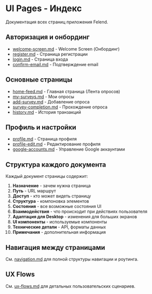 # UI Pages - Индекс

Документация всех страниц приложения Felend.

## Авторизация и онбординг
- [welcome-screen.md](./welcome-screen.md) - Welcome Screen (Онбординг)
- [register.md](./register.md) - Страница регистрации
- [login.md](./login.md) - Страница входа
- [confirm-email.md](./confirm-email.md) - Подтверждение email

## Основные страницы
- [home-feed.md](./home-feed.md) - Главная страница (Лента опросов)
- [my-surveys.md](./my-surveys.md) - Мои опросы
- [add-survey.md](./add-survey.md) - Добавление опроса
- [survey-completion.md](./survey-completion.md) - Прохождение опроса
- [history.md](./history.md) - История транзакций

## Профиль и настройки
- [profile.md](./profile.md) - Страница профиля
- [profile-edit.md](./profile-edit.md) - Редактирование профиля
- [google-accounts.md](./google-accounts.md) - Управление Google аккаунтами

## Структура каждого документа

Каждый документ страницы содержит:
1. **Назначение** - зачем нужна страница
2. **Путь** - URL маршрут
3. **Доступ** - кто может видеть страницу
4. **Структура** - компоновка элементов
5. **Состояния** - все возможные состояния UI
6. **Взаимодействия** - что происходит при действиях пользователя
7. **Адаптация для Desktop** - изменения для больших экранов
8. **UI компоненты** - используемые компоненты
9. **Технические детали** - API, форматы данных
10. **Примечания** - дополнительная информация

## Навигация между страницами

См. [navigation.md](../navigation.md) для полной структуры навигации и роутинга.

## UX Flows

См. [ux-flows.md](../ux-flows.md) для детальных пользовательских сценариев.
